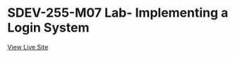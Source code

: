 # SDEV-255-M07 Lab- Implementing a Login System

[View Live Site](https://kschenk10-ivy-tech.github.io/SDEV-255-M07-Lab-Implementing-a-Login-System/)
